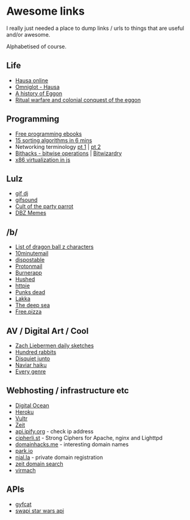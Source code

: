 # Awesome links
I really just needed a place to dump links / urls to things that are useful and/or awesome.

Alphabetised of course.

## Life
* [Hausa online](https://hausaonline.wordpress.com/help/)
* [Omniglot - Hausa](http://www.omniglot.com/writing/hausa.htm)
* [A history of Eggon](http://www.rogerblench.info/Language/Niger-Congo/BC/Plateau/South/Eggon%20%20Dictionary.pdf)
* [Ritual warfare and colonial conquest of the eggon](http://afsaap.org.au/assets/1983_Dorward-D-C.pdf)

## Programming
* [Free programming ebooks](https://github.com/EbookFoundation/free-programming-books/blob/master/free-programming-books.md)
* [15 sorting algorithms in 6 mins](https://www.youtube.com/watch?v=kPRA0W1kECg)
* Networking terminology [pt 1](https://www.digitalocean.com/community/tutorials/an-introduction-to-networking-terminology-interfaces-and-protocols) | [pt 2](https://www.digitalocean.com/community/tutorials/understanding-ip-addresses-subnets-and-cidr-notation-for-networking)
* [Bithacks - bitwise operations](http://graphics.stanford.edu/~seander/bithacks.html) | [Bitwizardry](http://www.jjj.de/bitwizardry/bitwizardrypage.html)
* [x86 virtualization in js](https://github.com/copy/v86/)

## Lulz
* [gif dj](http://gif.dj)
* [gifsound](https://gifsound.com)
* [Cult of the party parrot](http://cultofthepartyparrot.com/)
* [DBZ Memes](http://decentme.me/tag/dragon-ball-z/)

## /b/
* [List of dragon ball z characters](https://en.wikipedia.org/wiki/List_of_Dragon_Ball_characters)
* [10minutemail](https://10minutemail.net/)
* [dispostable](http://dispostable.com/)
* [Protonmail](https://protonmail.com)
* [Burnerapp](https://www.burnerapp.com/)
* [Hushed](https://hushed.com/)
* [httpie](https://httpie.org/#installation)
* [Punks dead](https://mega.nz/#F!3wsFkKIa!m0LgHEaX5HuEViOT3XVj5g!O4kE1aYa)
* [Lakka](http://www.lakka.tv)
* [The deep sea](https://neal.fun/deep-sea/)
* [Free.pizza](https://file.pizza/)
## AV / Digital Art / Cool
* [Zach Liebermen daily sketches](https://medium.com/@zachlieberman/daily-sketches-2016-28586d8f008e#.exrkbubkj:)
* [Hundred rabbits](https://hundredrabbits.itch.io)
* [Disquiet junto](https://disquiet.com/)
* [Naviar haiku](http://www.naviarrecords.com/about/naviar-haiku/)
* [Every genre](http://everynoise.com/)

## Webhosting / infrastructure etc
* [Digital Ocean](https://digitalocean.com)
* [Heroku](https://digitalocean.com)
* [Vultr](https://www.vultr.com/)
* [Zeit](https://zeit.co/)
* [api.ipify.org](api.ipify.org) - check ip address
* [cipherli.st](https://cipherli.st/) - Strong Ciphers for Apache, nginx and Lighttpd
* [domainhacks.me](https://www.domainhack.me/) - interesting domain names
* [park.io](https://park.io/)
* [njal.la](https://njal.la/) - private domain registration
* [zeit domain search](https://zeit.co/domains)
* [virmach](https://virmach.com)

## APIs
* [gyfcat](https://developers.gfycat.com/api)
* [swapi star wars api](https://swapi.co/)

